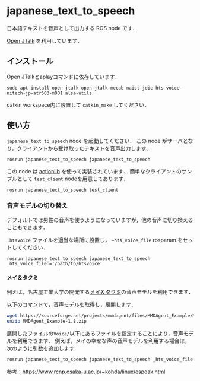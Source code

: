 # japanese_text_to_speech

日本語テキストを音声として出力する ROS node です．

[Open JTalk](http://open-jtalk.sourceforge.net/) を利用しています．

## インストール

Open JTalkとaplayコマンドに依存しています．

```
sudo apt install open-jtalk open-jtalk-mecab-naist-jdic hts-voice-nitech-jp-atr503-m001 alsa-utils
```

catkin workspace内に設置して `catkin_make` してください．

## 使い方

`japanese_text_to_speech` node を起動してください．
この node がサーバとなり，クライアントから受け取ったテキストを音声出力します．

```
rosrun japanese_text_to_speech japanese_text_to_speech
```

この node は [actionlib](http://wiki.ros.org/actionlib) を使って実装されています．
簡単なクライアントのサンプルとして `test_client` nodeを用意してあります．

```
rosrun japanese_text_to_speech test_client
```

### 音声モデルの切り替え

デフォルトでは男性の音声を使うようになっていますが，他の音声に切り換えることもできます．

`.htsvoice` ファイルを適当な場所に設置し， `~hts_voice_file` rosparam をセットしてください．

```
rosrun japanese_text_to_speech japanese_text_to_speech _hts_voice_file:='/path/to/htsvoice'
```

#### メイ＆タクミ

例えば，名古屋工業大学の開発する[メイ＆タクミ](https://mei.web.nitech.ac.jp)の音声モデルを利用できます．

以下のコマンドで，音声モデルを取得し，展開します．

```bash
wget https://sourceforge.net/projects/mmdagent/files/MMDAgent_Example/MMDAgent_Example-1.8/MMDAgent_Example-1.8.zip
unzip MMDAgent_Example-1.8.zip
```

展開したファイルの`Voice/`以下にあるファイルを指定することにより，音声モデルを利用できます．
例えば，メイの幸せな声の音声モデルを利用する場合は，次のように引数を追加します．

```bash
rosrun japanese_text_to_speech japanese_text_to_speech _hts_voice_file:='PATH_TO_UNZIPPED_FILES/MMDAgent_Example-1.8/Voice/mei/mei_happy.htsvoice'
```

参考：https://www.rcnp.osaka-u.ac.jp/~kohda/linux/espeak.html
